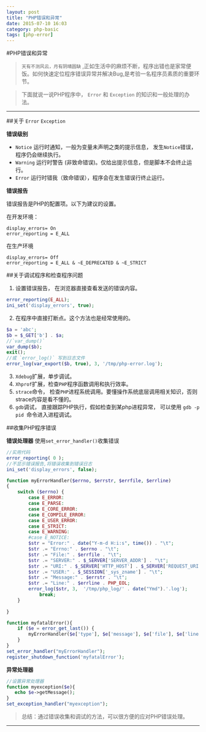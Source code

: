 ```yaml
---
layout: post
title: "PHP错误和异常"
date: 2015-07-10 16:03
category: php-basic
tags: [php-error]
---
```


#PHP错误和异常

>`天有不测风云，月有阴晴圆缺` ,正如生活中的麻烦不断，程序出错也是家常便饭。如何快速定位程序错误异常并解决Bug,是考验一名程序员素质的重要环节。

> 下面就说一说PHP程序中， `Error` 和 `Exception` 的知识和一般处理的办法。

***

##关于 `Error` `Exception`

**错误级别**

- `Notice` 运行时通知，一般为变量未声明之类的提示信息， 发生`Notice`错误， 程序仍会继续执行。
- `Warning` 运行时警告 (非致命错误)。仅给出提示信息，但是脚本不会终止运行。
- `Error` 运行时错我（致命错误），程序会在发生错误行终止运行。

**错误报告**

错误报告是PHP的配置项。以下为建议的设置。

在开发环境：
```
display_errors= On
error_reporting = E_ALL
```

在生产环境
```
display_errors= Off
error_reporting = E_ALL & ~E_DEPRECATED & ~E_STRICT
```

##关于调试程序和检查程序问题

1. 设置错误报告， 在浏览器直接查看发送的错误内容。
```php
error_reporting(E_ALL);
ini_set('display_errors', true);
```

2. 在程序中直接打断点。这个方法也是经常使用的。
```php
$a = 'abc';
$b = $_GET['b'] . $a;
//`var_dump()` 
var_dump($b);
exit();
//或 `error_log()` 写到日志文件
error_log(var_export($b, true), 3, '/tmp/php-error.log');
```
3. `Xdebug`扩展，单步调试。
4. `Xhprof`扩展，检查`PHP`程序函数调用和执行效率。
5. `strace`命令， 检查`PHP`进程系统调用。要懂操作系统底层调用相关知识，否则strace内容是看不懂的。
6. `gdb`调试， 直接跟踪PHP执行，假如检查到某php进程异常， 可以使用 ```gdb -p pid ```命令进入进程调试。

##收集PHP程序错误

**错误处理器**
使用`set_error_handler()`收集错误 
```php
//实用代码
error_reporting( 0 );
//不显示错误报告,将错误收集到错误日志
ini_set('display_errors', false);

function myErrorHandler($errno, $errstr, $errfile, $errline)
{
    switch ($errno) {
        case E_ERROR:
        case E_PARSE:
        case E_CORE_ERROR:
        case E_COMPILE_ERROR:       
        case E_USER_ERROR:
        case E_STRICT:
        case E_WARNING:
        #case E_NOTICE:
        $str = "Error:" . date("Y-m-d H:i:s", time()) . "\t";
        $str .= "Errno:" . $errno . "\t";
        $str .= "File:" . $errfile . "\t";
        $str .= "SERVER:" . $_SERVER['SERVER_ADDR'] . "\t";
        $str .= "URI:" . $_SERVER['HTTP_HOST'] . $_SERVER['REQUEST_URI'] . "\t";
        $str .= "USER:" . $_SESSION['_sys_zname'] . "\t";
        $str .= "Message:" . $errstr . "\t";
        $str .= "Line:" . $errline . PHP_EOL;
        error_log($str, 3,  '/tmp/php_log/' . date("Ymd").'.log');
            break;
    }
    
}

function myfatalError(){
    if ($e = error_get_last()) {
        myErrorHandler($e['type'], $e['message'], $e['file'], $e['line']);
    }
}
set_error_handler("myErrorHandler");
register_shutdown_function('myfatalError');
```
**异常处理器**
```php
//设置异常处理器
function myexception($e){
   echo $e->getMessage();
} 
set_exception_handler("myexception");
```

> 总结：通过错误收集和调试的方法，可以很方便的应对PHP错误处理。

***
